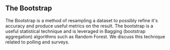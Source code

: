 ## The Bootstrap

The Bootstrap is a method of resampling a dataset to possibly refine it's accuracy and produce useful metrics on the result.  The bootstrap is a useful statistical technique and is leveraged in Bagging (bootstrap aggregation) algorithms such as Random Forest.  We discuss this technique related to polling and surveys.
